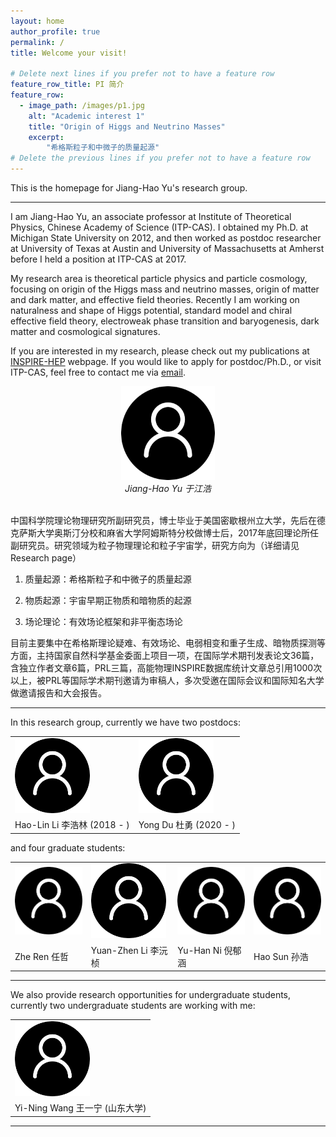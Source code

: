 ```yaml
---
layout: home
author_profile: true
permalink: /
title: Welcome your visit!

# Delete next lines if you prefer not to have a feature row
feature_row_title: PI 简介
feature_row:
  - image_path: /images/p1.jpg
    alt: "Academic interest 1"
    title: "Origin of Higgs and Neutrino Masses"
    excerpt:
        "希格斯粒子和中微子的质量起源"
# Delete the previous lines if you prefer not to have a feature row
---
```




This is the homepage for Jiang-Hao Yu's research group.  

-----------------


I am Jiang-Hao Yu, an associate professor at Institute of Theoretical Physics, Chinese Academy of Science (ITP-CAS). I obtained my Ph.D. at Michigan State University on 2012, and then worked as postdoc researcher at University of Texas at Austin and University of Massachusetts at Amherst before I held a position at ITP-CAS at 2017. 

My research area is theoretical particle physics and particle cosmology, focusing on origin of the Higgs mass and neutrino masses, origin of matter and dark matter, and effective field theories. Recently I am working on naturalness and shape of Higgs potential, standard model and chiral effective field theory, electroweak phase transition and baryogenesis, dark matter and cosmological signatures.  

If you are interested in my research, please check out my publications at [INSPIRE-HEP](https://inspirehep.net/authors/1066117) webpage. If you would like to apply for postdoc/Ph.D., or visit ITP-CAS, feel free to contact me via [email](mailto:jhyu@itp.ac.cn). 




<p align="center">
<img src="/assets/images/bio-photo.png" alt="于江浩" title="Jiang-Hao Yu" width="150"/>
     <br />
    <em>Jiang-Hao Yu 于江浩 </em>
</p>
<br />
中国科学院理论物理研究所副研究员，博士毕业于美国密歇根州立大学，先后在德克萨斯大学奥斯汀分校和麻省大学阿姆斯特分校做博士后，2017年底回理论所任副研究员。研究领域为粒子物理理论和粒子宇宙学，研究方向为（详细请见Research page）

1. 质量起源：希格斯粒子和中微子的质量起源

2. 物质起源：宇宙早期正物质和暗物质的起源

3. 场论理论：有效场论框架和非平衡态场论

目前主要集中在希格斯理论疑难、有效场论、电弱相变和重子生成、暗物质探测等方面，主持国家自然科学基金委面上项目一项，在国际学术期刊发表论文36篇，含独立作者文章6篇，PRL三篇，高能物理INSPIRE数据库统计文章总引用1000次以上，被PRL等国际学术期刊邀请为审稿人，多次受邀在国际会议和国际知名大学做邀请报告和大会报告。


<!-- Delete next line if you prefer not to have a feature row.  博士生导师-->


<!-- {% if page.feature_row1 %} 
  {% include feature_row1 %}
{% endif %} -->
<!-- Delete previous lines if you prefer not to have a feature row. -->

-----------------

In this research group, currently we have two postdocs:


<table>
  <tr>
    <td><img src="/assets/images/bio-photo.png" width=120></td>
    <td><img src="/assets/images/bio-photo.png" width=120></td>
  </tr>
    <tr>
    <td>Hao-Lin Li 李浩林 (2018 - )</td>
     <td>Yong Du 杜勇 (2020 - )</td>
  </tr>
</table>

<!-- <p align="center">
  <img src="/images/p1.jpg" width="30%" />
  <img src="/images/p1.jpg" width="30%" /> 
  <img src="/images/p1.jpg" width="30%" height=480/>
</p> -->


and four graduate students:


<p align="center">
<table>
  <tr>
    <td><img src="/assets/images/bio-photo.png" width=120></td>
    <td><img src="/assets/images/bio-photo.png" width=120></td>
    <td><img src="/assets/images/bio-photo.png" width=120></td>
    <td><img src="/assets/images/bio-photo.png" width=120></td>
  </tr>
    <tr>
    <td>Zhe Ren 任哲  </td>
     <td>Yuan-Zhen Li 李沅桢 </td>
     <td>Yu-Han Ni 倪郁涵 </td>
      <td>Hao Sun 孙浩 </td>
  </tr>
</table>
</p>

<!--Zhe Ren (任哲)
Yuan-Zhen Li (李沅桢)
Yu-Han Ni (倪郁涵)
Hao Sun (孙浩) 
Hao-Lin Li (李浩林)
Yong Du (杜勇)  style="margin-left:auto;margin-right:auto;" -->



-----------------


We also provide research opportunities for undergraduate students, currently two undergraduate students are working with me:

<center>
<table>
  <tr>
    <td><img src="/assets/images/bio-photo.png" width=120></td>
  </tr>
    <tr>
    <td>Yi-Ning Wang 王一宁 (山东大学) </td>
  </tr>
</table>
</center>

-----------------

